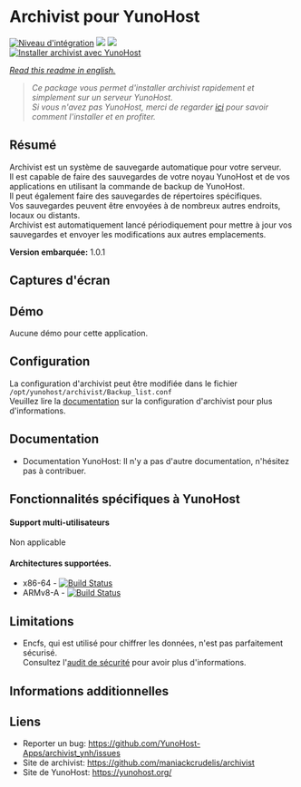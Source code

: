 # Archivist pour YunoHost

[![Niveau d'intégration](https://dash.yunohost.org/integration/archivist.svg)](https://dash.yunohost.org/appci/app/archivist) ![](https://ci-apps.yunohost.org/ci/badges/archivist.status.svg) [![](https://ci-apps.yunohost.org/ci/badges/archivist.maintain.svg)](https://github.com/YunoHost/Apps/#what-to-do-if-i-cant-maintain-my-app-anymore-)  
[![Installer archivist avec YunoHost](https://install-app.yunohost.org/install-with-yunohost.png)](https://install-app.yunohost.org/?app=archivist)

*[Read this readme in english.](./README.md)*

> *Ce package vous permet d'installer archivist rapidement et simplement sur un serveur YunoHost.  
Si vous n'avez pas YunoHost, merci de regarder [ici](https://yunohost.org/#/install_fr) pour savoir comment l'installer et en profiter.*

## Résumé
Archivist est un système de sauvegarde automatique pour votre serveur.  
Il est capable de faire des sauvegardes de votre noyau YunoHost et de vos applications en utilisant la commande de backup de YunoHost.  
Il peut également faire des sauvegardes de répertoires spécifiques.  
Vos sauvegardes peuvent être envoyées à de nombreux autres endroits, locaux ou distants.  
Archivist est automatiquement lancé périodiquement pour mettre à jour vos sauvegardes et envoyer les modifications aux autres emplacements.

**Version embarquée:** 1.0.1

## Captures d'écran

## Démo

Aucune démo pour cette application.

## Configuration

La configuration d'archivist peut être modifiée dans le fichier `/opt/yunohost/archivist/Backup_list.conf`  
Veuillez lire la [documentation](https://github.com/maniackcrudelis/archivist/blob/master/Configuration_fr.md) sur la configuration d'archivist pour plus d'informations.

## Documentation

 * Documentation YunoHost: Il n'y a pas d'autre documentation, n'hésitez pas à contribuer.

## Fonctionnalités spécifiques à YunoHost

#### Support multi-utilisateurs

Non applicable

#### Architectures supportées.

* x86-64 - [![Build Status](https://ci-apps.yunohost.org/ci/logs/archivist%20%28Apps%29.svg)](https://ci-apps.yunohost.org/ci/apps/archivist/)
* ARMv8-A - [![Build Status](https://ci-apps-arm.yunohost.org/ci/logs/archivist%20%28Apps%29.svg)](https://ci-apps-arm.yunohost.org/ci/apps/archivist/)

## Limitations

* Encfs, qui est utilisé pour chiffrer les données, n'est pas parfaitement sécurisé.  
Consultez l'[audit de sécurité](https://defuse.ca/audits/encfs.htm) pour avoir plus d'informations.

## Informations additionnelles

## Liens

 * Reporter un bug: https://github.com/YunoHost-Apps/archivist_ynh/issues
 * Site de archivist: https://github.com/maniackcrudelis/archivist
 * Site de YunoHost: https://yunohost.org/
